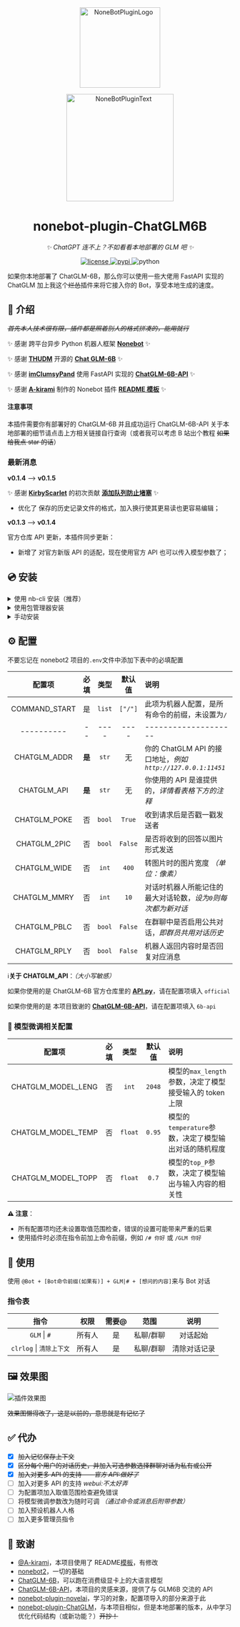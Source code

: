 <div align="center">
  <a href="https://v2.nonebot.dev/store"><img src="https://github.com/A-kirami/nonebot-plugin-template/blob/resources/nbp_logo.png" width="180" height="180" alt="NoneBotPluginLogo"></a>
  <br>
  <p><img src="https://github.com/A-kirami/nonebot-plugin-template/blob/resources/NoneBotPlugin.svg" width="240" alt="NoneBotPluginText"></p>
</div>

<div align="center">

# nonebot-plugin-ChatGLM6B

_✨ ChatGPT 连不上？不如看看本地部署的 GLM 吧 ✨_

<a href="./LICENSE">
    <img src="https://img.shields.io/github/license/QNLanYang/nonebot_plugin_ChatGLM6B.svg" alt="license">
</a>
<a href="https://pypi.python.org/pypi/nonebot-plugin-chatglm6b">
    <img src="https://img.shields.io/pypi/v/nonebot-plugin-chatglm6b.svg" alt="pypi">
</a>
<img src="https://img.shields.io/badge/python-3.8+-blue.svg" alt="python">

</div>

如果你本地部署了 ChatGLM-6B，那么你可以使用一些大佬用 FastAPI 实现的 ChatGLM 加上我这个~~烂怂~~插件来将它接入你的 Bot，享受本地生成的速度。

## 📖 介绍

~~_首先本人技术很有限，插件都是照着别人的格式拼凑的，能用就行_~~

✨ 感谢 跨平台异步 Python 机器人框架 **[Nonebot](https://nb2.baka.icu/)** ✨

✨ 感谢 **[THUDM](https://github.com/THUDM)** 开源的 **[Chat GLM-6B](https://huggingface.co/THUDM/chatglm-6b)** ✨

✨ 感谢 **[imClumsyPand](https://github.com/imClumsyPanda)** 使用 FastAPI 实现的 **[ChatGLM-6B-API](https://github.com/imClumsyPanda/ChatGLM-6B-API)** ✨

✨ 感谢 **[A-kirami](https://github.com/A-kirami)** 制作的 Nonebot 插件 **[README 模板](https://github.com/A-kirami/nonebot-plugin-template)** ✨

#### 注意事项

本插件需要你有部署好的 ChatGLM-6B 并且成功运行 ChatGLM-6B-API
关于本地部署的细节请点击上方相关链接自行查询（或者我可以考虑 B 站出个教程 ~~如果给我点 star 的话~~）

### 最新消息

**v0.1.4** --> **v0.1.5**

✨ 感谢 **[KirbyScarlet](https://github.com/KirbyScarlet)** 的初次贡献 **[添加队列防止堵塞](https://github.com/QNLanYang/nonebot_plugin_ChatGLM6B/pull/19)** ✨

- 优化了 保存的历史记录文件的格式，加入换行使其更易读也更容易编辑；

**v0.1.3** --> **v0.1.4**

官方仓库 API 更新，本插件同步更新：

- 新增了 对官方新版 API 的适配，现在使用官方 API 也可以传入模型参数了；

## 💿 安装

<details>
<summary>使用 nb-cli 安装（推荐）</summary>
在 nonebot2 项目的根目录下打开命令行, 输入以下指令即可安装

    nb plugin install nonebot-plugin-chatglm6b

</details>

<details>
<summary>使用包管理器安装</summary>
在 nonebot2 项目的插件目录下, 打开命令行, 根据你使用的包管理器, 输入相应的安装命令

<details>
<summary>pip</summary>

    pip install nonebot-plugin-chatglm6b

</details>

<details>
<summary>pdm</summary>

    pdm add nonebot-plugin-chatglm6b

</details>

<details>
<summary>poetry</summary>

    poetry add nonebot-plugin-chatglm6b

</details>

<details>
<summary>conda</summary>

    conda install nonebot-plugin-chatglm6b

</details>

<details>
<summary>然后，不要忘了下一步是……</summary>
打开 nonebot2 项目根目录下的 `pyproject.toml` 文件, 在 `[tool.nonebot]` 部分追加写入

    plugins = ["nonebot_plugin_chatglm6b"]

</details>
</details>

<details>
<summary>手动安装</summary>
下载最新版本Release或main分支源码，将插件文件夹存放至Bot根目录的`./src/plugins/`目录中
（如果需要使用转图片功能则**必须**安装 *nonebot_plugin_hemlrender*）
（记得检查Bot根目录的`pyproject.toml`中`[tool.nonebot]` 部分有`plugin_dirs = ["src/plugins"]`
</details>

## ⚙️ 配置

不要忘记在 nonebot2 项目的`.env`文件中添加下表中的必填配置

|    配置项     |  必填  |  类型  | 默认值  | 说明                                                         |
| :-----------: | :----: | :----: | :-----: | :----------------------------------------------------------- |
| COMMAND_START |   是   | `list` | `["/"]` | 此项为机器人配置，是所有命令的前缀，未设置为`/`              |
|  ----------   |   --   |  ----  |  ----   | --------------------                                         |
| CHATGLM_ADDR  | **是** | `str`  |   无    | 你的 ChatGLM API 的接口地址，_例如`http://127.0.0.1:11451`_  |
|  CHATGLM_API  | **是** | `str`  |   无    | 你使用的 API 是谁提供的，_详情看表格下方的注释_              |
| CHATGLM_POKE  |   否   | `bool` | `True`  | 收到请求后是否戳一戳发送者                                   |
| CHATGLM_2PIC  |   否   | `bool` | `False` | 是否将收到的回答以图片形式发送                               |
| CHATGLM_WIDE  |   否   | `int`  |  `400`  | 转图片时的图片宽度 _（单位：像素）_                          |
| CHATGLM_MMRY  |   否   | `int`  |  `10`   | 对话时机器人所能记住的最大对话轮数，_设为`0`则每次都为新对话_ |
| CHATGLM_PBLC  |   否   | `bool` | `False` | 在群聊中是否启用公共对话，_即群员共用对话历史_               |
| CHATGLM_RPLY  |   否   | `bool` | `False` | 机器人返回内容时是否回复对应消息                             |

ℹ️**关于 CHATGLM_API**：_（大小写敏感）_

如果你使用的是 ChatGLM-6B 官方仓库里的 **[API.py](https://github.com/THUDM/ChatGLM-6B/blob/main/api.py)**，请在配置项填入 `official`

如果你使用的是 本项目致谢的 **[ChatGLM-6B-API](https://github.com/imClumsyPanda/ChatGLM-6B-API)**，请在配置项填入 `6b-api`

### 🔧 模型微调相关配置

|       配置项       | 必填 |  类型   | 默认值 | 说明                                                    |
| :----------------: | :--: | :-----: | :----: | :------------------------------------------------------ |
| CHATGLM_MODEL_LENG |  否  |  `int`  | `2048` | 模型的`max_length`参数，决定了模型接受输入的 token 上限 |
| CHATGLM_MODEL_TEMP |  否  | `float` | `0.95` | 模型的`temperature`参数，决定了模型输出对话的随机程度   |
| CHATGLM_MODEL_TOPP |  否  | `float` | `0.7`  | 模型的`top_P`参数，决定了模型输出与输入内容的相关性     |

**⚠ 注意**：

- 所有配置项均还未设置取值范围检查，错误的设置可能带来严重的后果
- 使用插件时必须在指令前加上命令前缀，例如 `/# 你好` 或 `/GLM 你好`

## 🎉 使用

使用 `@Bot + [Bot命令前缀(如果有)] + GLM|# + [想问的内容]`来与 Bot 对话

### 指令表

|           指令           |  权限  | 需要@ |   范围    |     说明     |
| :----------------------: | :----: | :---: | :-------: | :----------: |
|       `GLM` \| `#`       | 所有人 |  是   | 私聊/群聊 |   对话起始   |
| `clrlog` \| `清除上下文` | 所有人 |  是   | 私聊/群聊 | 清除对话记录 |

## 🖼️ 效果图

![插件效果图](https://raw.githubusercontent.com/QNLanYang/nonebot_plugin_ChatGLM6B/main/.data/%E5%AF%B9%E8%AF%9D%E5%8F%8A%E8%AE%B0%E5%BF%86.png "对话和记忆")

~~效果图懒得改了，这是以前的，意思就是有记忆了~~

## ✅ 代办

- [x] ~~加入记忆保存上下文~~
- [x] ~~区分每个用户的对话历史，并加入可选参数选择群聊对话为私有或公开~~
- [x] ~~加入对更多 API 的支持——_官方 API:做好了_~~
- [ ] 加入对更多 API 的支持 _webui:不太好弄_
- [ ] 为配置项加入取值范围检查避免错误
- [ ] 将模型微调参数改为随时可调 _（通过命令或消息后附带参数）_
- [ ] 加入预设机器人人格
- [ ] 加入更多管理员指令

## 🌸 致谢

- [@A-kirami](https://github.com/A-kirami)，本项目使用了 README[模板](https://github.com/A-kirami/nonebot-plugin-template)，有修改
- [nonebot2](https://github.com/nonebot/nonebot2)，一切的基础
- [ChatGLM-6B](https://github.com/THUDM/ChatGLM-6B)，可以跑在消费级显卡上的大语言模型
- [ChatGLM-6B-API](https://github.com/imClumsyPanda/ChatGLM-6B-API)，本项目的灵感来源，提供了与 GLM6B 交流的 API
- [nonebot-plugin-novelai](https://github.com/sena-nana/nonebot-plugin-novelai)，学习的对象，配置项导入的部分来源于此
- [nonebot-plugin-ChatGLM](https://github.com/DaoMingze/zhukebot/tree/main/zhukebot/plugins/chatglm)，与本项目相似，但是本地部署的版本，从中学习优化代码结构（或新功能？）~~开抄！~~
